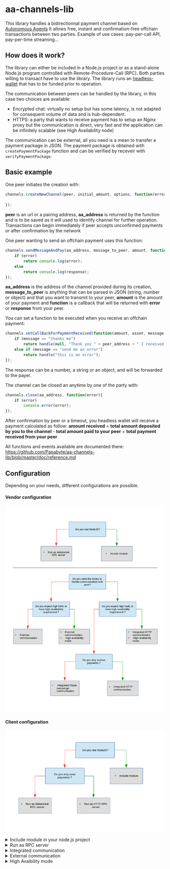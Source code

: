 # aa-channels-lib

This library handles a bidirectionnal payment channel based on [Autonomous Agents](https://medium.com/obyte/introducing-autonomous-agents-6fe12fb12aa3)
It allows free, instant and confirmation-free offchain transactions between two parties.
Example of use cases: pay-per-call API, pay-per-time streaming...

## How does it work?

The library can either be included in a Node.js project or as a stand-alone Node.js program controlled with Remote-Procedure-Call (RPC).
Both parties willing to transact have to use the library.
The library runs an [headless-wallet](https://github.com/byteball/headless-obyte) that has to be funded prior to operation.

The communication between peers can be handled by the library, in this case two choices are available:
- Encrypted chat: virtually no setup but has some latency, is not adapted for consequent volume of data and is hub-dependent.
- HTTPS: a party that wants to receive payment has to setup an Nginx proxy but the communication is direct, very fast and the application can be infinitely scalable (see High Availability node)

The communication can be external, all you need is a mean to transfer a payment package in JSON. The payment package is obtained with `createPaymentPackage` function and can be verified by receveir with `verifyPaymentPackage`.

## Basic example
One peer initiates the creation with:
```javascript
channels.createNewChannel(peer, initial_amount, options, function(error, aa_address, unit){

});
```
**peer** is an url or a pairing address, **aa_address** is returned by the function and is to be saved as it will used to identify channel for further operation.
Transactions can begin immediately if peer accepts unconfirmed payments or after confirmation by the network

One peer wanting to send an offchain payment uses this function:

```javascript
channels.sendMessageAndPay(aa_address, message_to_peer, amount, function(error, response){
	if (error)
		return console.log(error);
	else
		return console.log(response);
});
```
**aa_address** is the address of the channel provided during its creation, **message_to_peer** is anything that can be parsed in JSON (string, number or object) and that you want to transmit to your peer, **amount** is the amount of your payment and **function** is a callback that will be returned with **error** or **response** from your peer.

You can set a function to be executed when you receive an offchain payment:
```javascript
channels.setCallBackForPaymentReceived(function(amount, asset, message, peer_address, handle){
	if (message == "thanks me")
		return handle(null, "Thank you " + peer_address + " I received you payment of " + amount + " " + asset);
	else if (message == "send me an error")
		return handle("this is an error");
});

```
The response can be a number, a string or an object, and will be forwarded to the payer.


The channel can be closed an anytime by one of the party with:
```javascript
channels.close(aa_address, function(error){
	if (error)
		console.error(error);
});
```
After confirmation by peer or a timeout, you headless wallet will receive a payment calculated as follow:
**amount received** = **total amount deposited by you to the channel** - **total amount paid to your peer** + **total payment received from your peer**

All functions and events available are documented there: https://github.com/Papabyte/aa-channels-lib/blob/master/doc/reference.md

## Configuration
Depending on your needs, different configurations are possible.

#### Vendor configuration
 ![Vendor configuration decision tree](source-doc/vendor-tree.png?raw=true "Vendor configuration")

#### Client configuration
 ![Client configuration decision tree](source-doc/client-tree.png?raw=true "Client configuration")

<details><summary>Include module in your node.js project</summary>

* Add the package to your project:
`npm install --save https://github.com/Papabyte/aa-channels-lib.git`

* Require the module at the beginning of your code.
`const channels = require('aa-channels-lib')`

For events you need also
`const eventBus = require('ocore/event_bus.js')`

All library [functions](doc/reference.md#Functions) are available as property, example:
```javascript
channel.setAutoRefill("7FLNK5AIWSYU2TVEKRW4CHCQUAKOYGWG",122000, 300000, function(error){
	if (error)
		console.log(error);
});
```

All [events](doc/reference.md#Events) can be subscribed with `eventBus.on(event,function(){})`, example: 

```javascript
eventBus.on("channel_created_by_peer", function(peer_address, aa_address){ 
	console.log("a peer created a channel, aa address: " + aa_address + ", peer address: " + peer_address)
});
```
</details>

<details><summary>Run as RPC server</summary>

* Install Node.js > version 6
* clone the library 
`git clone https://github.com/Papabyte/aa-channels-lib.git `
* Run Rpcify
`cd aa-channels-lib`
`node rpcify.js`

By default port 6333 is accessible through HTTP or websocket, websocket is mandatory if you want to receive events.
Commands be send in JSON by POST method in http or websocket message, example: 
`curl --data '{"jsonrpc":"2.0", "id":1, "method":"setAutoRefill", "params":["7FLNK5AIWSYU2TVEKRW4CHCQUAKOYGWG",122000, 300000]}'`

`method` is the name of the function you want to use, `params` is an array containing parameters you want to pass.

All functions and events are available (except `setCallBackForPaymentReceived` function).

Learn more on: https://github.com/byteball/rpcify
</details>

<details><summary>Integrated communication</summary>

* Set in `enabledReceivers` array as below in your conf.js file as below:
```javascript
exports.enabledReceivers = ['http','obyte-messenger'];
```
* For HTTP, configure port:
```javascript
exports.httpDefaultPort = 6800;
```
</details>

<details><summary>External communication</summary>

* Leave `enabledReceivers` array empty in your conf.js file as below:
```javascript
exports.enabledReceivers = [];
```
Create channel with `createNewChannel` using peer's payment address as first parameter, obtain payment packages with `createPaymentPackage` and verify them with `verifyPaymentPackage`.
</details>

<details><summary>High Avaibility mode</summary>

A node only destinated to receive payment can run in high-availability mode. In this case, the front service that handles the requests from clients is separated from a background service that runs the headless wallet. Several front services can run in parallel to serve clients even when the background goes down for some time (like for being updated). That greatly helps the scalability of your business.

The exact setup depends of you need but you will likely use:
* a load balancer that will redirect https requests to different front service instances.
* an external MySQL database to which front app and background app can connect to.

Check specific documentation there: https://github.com/Papabyte/aa-channels-lib/blob/master/doc/ha_mode.md
</details>